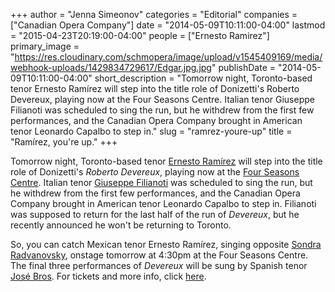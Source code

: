 +++
author = "Jenna Simeonov"
categories = "Editorial"
companies = ["Canadian Opera Company"]
date = "2014-05-09T10:11:00-04:00"
lastmod = "2015-04-23T20:19:00-04:00"
people = ["Ernesto Ramirez"]
primary_image = "https://res.cloudinary.com/schmopera/image/upload/v1545409169/media/webhook-uploads/1429834729617/Edgar.jpg.jpg"
publishDate = "2014-05-09T10:11:00-04:00"
short_description = "Tomorrow night, Toronto-based tenor Ernesto Ramírez will step into the title role of Donizetti&#039;s Roberto Devereux, playing now at the Four Seasons Centre. Italian tenor Giuseppe Filianoti was scheduled to sing the run, but he withdrew from the first few performances, and the Canadian Opera Company brought in American tenor Leonardo Capalbo to step in."
slug = "ramrez-youre-up"
title = "Ramírez, you&#039;re up."
+++

Tomorrow night, Toronto-based tenor [Ernesto Ramírez](http://www.edgarernestoramirez.com/) will step into the title role of Donizetti's _Roberto Devereux_, playing now at the [Four Seasons Centre](http://www.coc.ca/PerformancesAndTickets/1314Season/RobertoDevereux.aspx). Italian tenor [Giuseppe Filianoti](http://giuseppefilianoti.com/) was scheduled to sing the run, but he withdrew from the first few performances, and the Canadian Opera Company brought in American tenor Leonardo Capalbo to step in. Filianoti was supposed to return for the last half of the run of _Devereux_, but he recently announced he won't be returning to Toronto.

So, you can catch Mexican tenor Ernesto Ramírez, singing opposite [Sondra Radvanovsky](http://www.sondraradvanovsky.com/), onstage tomorrow at 4:30pm at the Four Seasons Centre. The final three performances of _Devereux_ will be sung by Spanish tenor [José Bros](http://www.josebros.com/Josebros/A_Biografia.html). For tickets and more info, click [here](http://www.coc.ca/PerformancesAndTickets/1314Season/RobertoDevereux.aspx).
